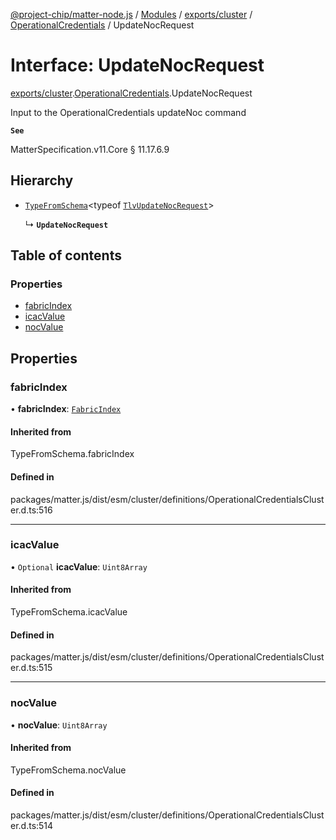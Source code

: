 [@project-chip/matter-node.js](../README.md) / [Modules](../modules.md) / [exports/cluster](../modules/exports_cluster.md) / [OperationalCredentials](../modules/exports_cluster.OperationalCredentials.md) / UpdateNocRequest

# Interface: UpdateNocRequest

[exports/cluster](../modules/exports_cluster.md).[OperationalCredentials](../modules/exports_cluster.OperationalCredentials.md).UpdateNocRequest

Input to the OperationalCredentials updateNoc command

**`See`**

MatterSpecification.v11.Core § 11.17.6.9

## Hierarchy

- [`TypeFromSchema`](../modules/exports_tlv.md#typefromschema)\<typeof [`TlvUpdateNocRequest`](../modules/exports_cluster.OperationalCredentials.md#tlvupdatenocrequest)\>

  ↳ **`UpdateNocRequest`**

## Table of contents

### Properties

- [fabricIndex](exports_cluster.OperationalCredentials.UpdateNocRequest.md#fabricindex)
- [icacValue](exports_cluster.OperationalCredentials.UpdateNocRequest.md#icacvalue)
- [nocValue](exports_cluster.OperationalCredentials.UpdateNocRequest.md#nocvalue)

## Properties

### fabricIndex

• **fabricIndex**: [`FabricIndex`](../modules/exports_datatype.md#fabricindex)

#### Inherited from

TypeFromSchema.fabricIndex

#### Defined in

packages/matter.js/dist/esm/cluster/definitions/OperationalCredentialsCluster.d.ts:516

___

### icacValue

• `Optional` **icacValue**: `Uint8Array`

#### Inherited from

TypeFromSchema.icacValue

#### Defined in

packages/matter.js/dist/esm/cluster/definitions/OperationalCredentialsCluster.d.ts:515

___

### nocValue

• **nocValue**: `Uint8Array`

#### Inherited from

TypeFromSchema.nocValue

#### Defined in

packages/matter.js/dist/esm/cluster/definitions/OperationalCredentialsCluster.d.ts:514
